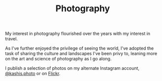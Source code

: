 ---
templateKey: photography-page
title: Photography
description: Some of the photos that I take
image: /img/photo-flecks-of-sunrise.jpg
body: |
  My interest in photography flourished over the years with my interest in travel.

  As I've further enjoyed the privilege of seeing the world, I've adopted the task of sharing the culture and landscapes I've been privy to, leaning more on the art and science of photography as I go along.
  
  I publish a selection of photos on my alternate Instagram account, <a href="https://www.instagram.com/kashis.photo/" title="See my photos on Instagram" target="blank" rel="noopener">@kashis.photo</a> or on <a href="https://www.flickr.com/people/kashisau/" title="See my photos on Flickr" target="blank" rel="noopener">Flickr</a>.
ctaPrimary:
  btnText: "@kashis.photo on Instagram"
  url: https://www.instagram.com/kashis.photo/
  title: See my photos on Instagram
ctaSecondary:
  btnText: "See my photos on Flickr"
  url: https://www.flickr.com/people/kashisau/
  title: See my photos on Flickr
photos:
  - babel:
    title: Tower of Babel
    blurb: A tower that is built for a yearly festival in Kathmandu Vally
    image: /img/photo-tower-of-babel.jpg
  - sunset:
    title: Sunset on the Arno
    blurb: Sunset captured on the Arno river in Florence
    image: /img/photo-sunset-on-the-arno.jpg
  - simrat:
    title: Simrat the baby elephant
    blurb: A rescued service elephant, Simrat, captured from our sunrise walk together with his mother and handlers
    image: /img/photo-stolid-majesty.jpg
  - himalayas:
    title: Sunrise in Jomsom
    blurb: The stillness of twilight captured just as the first sign of sunrise hits the Nepalese Himalayas
    image: /img/photo-sunrise-in-jomsom.jpg
  - mausoleum:
    title: Taj Mahal
    blurb: The magnificent Taj Mahal at sunrise, captured from the gardens in front
    image: /img/photo-taj-mahal-sunrise.jpg
  - sunrise:
    title: Flecks of sunrise
    blurb: The sky painted in a brilliant hue on the Annapurnia mountain range in Nepal
    image: /img/photo-flecks-of-sunrise.jpg
---